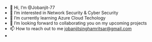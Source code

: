 - 👋 Hi, I’m @Jobanjit-77
- 👀 I’m interested in Network Security & Cyber Security 
- 🌱 I’m currently learning Azure Cloud Techology 
- 💞️ I’m looking forward to collaborating you on my upcoming projects
- 📫 How to reach out to me jobanjitsinghamritsar@gmail.com
-  

<!---
Jobanjit-77/Jobanjit-77 is a ✨ special ✨ repository because its `README.md` (this file) appears on your GitHub profile.
You can click the Preview link to take a look at your changes.
--->
